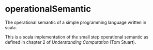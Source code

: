 operationalSemantic
===================

The operational semantic of a simple programming language written in scala.

This is a scala implementation of the small step operational semantic as defined in chapter 2 of
*Understanding Computation* (Tom Stuart). 

